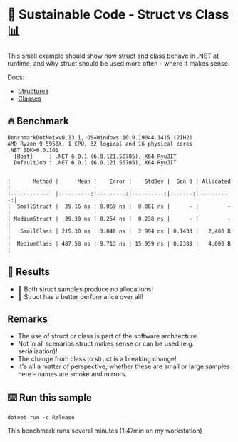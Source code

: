 # 🌳 Sustainable Code - Struct vs Class 📊

This small example should show how struct and class behave in .NET at runtime, and why struct should be used more often - where it makes sense.

Docs:
- [Structures](https://docs.microsoft.com/dotnet/csharp/language-reference/builtin-types/struct?WT.mc_id=DT-MVP-5001507)
- [Classes](https://docs.microsoft.com/dotnet/csharp/fundamentals/types/classes?WT.mc_id=DT-MVP-5001507)
## 🔥 Benchmark

```shell
BenchmarkDotNet=v0.13.1, OS=Windows 10.0.19044.1415 (21H2)
AMD Ryzen 9 5950X, 1 CPU, 32 logical and 16 physical cores
.NET SDK=6.0.101
  [Host]     : .NET 6.0.1 (6.0.121.56705), X64 RyuJIT
  DefaultJob : .NET 6.0.1 (6.0.121.56705), X64 RyuJIT


|       Method |      Mean |    Error |    StdDev |  Gen 0 | Allocated |
|------------- |----------:|---------:|----------:|-------:|----------:|
|  SmallStruct |  39.16 ns | 0.069 ns |  0.061 ns |      - |         - |
| MediumStruct |  39.30 ns | 0.254 ns |  0.238 ns |      - |         - |
|   SmallClass | 215.30 ns | 3.048 ns |  2.994 ns | 0.1433 |   2,400 B |
|  MediumClass | 487.58 ns | 9.713 ns | 15.959 ns | 0.2389 |   4,000 B |
```



## 🏁 Results

- 🔋 Both struct samples produce no allocations!
- 🚀 Struct has a better performance over all!

## Remarks

- The use of struct or class is part of the software architecture.
- Not in all scenarios struct makes sense or can be used (e.g. serialization)!
- The change from class to struct is a breaking change!
- It's all a matter of perspective, whether these are small or large samples here - names are smoke and mirrors.

## ⌨️ Run this sample

```shell
dotnet run -c Release
```

This benchmark runs several minutes (1:47min on my workstation)
